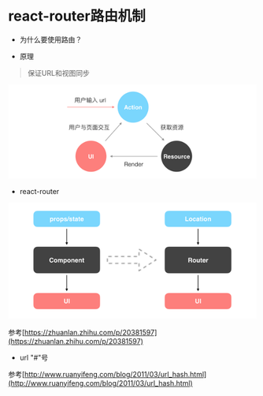 # react-router路由机制

* 为什么要使用路由？

* 原理

> 保证URL和视图同步

![](img/router.png)

* react-router

![](img/UML.png)

参考[https://zhuanlan.zhihu.com/p/20381597](https://zhuanlan.zhihu.com/p/20381597)

* url "#"号

参考[http://www.ruanyifeng.com/blog/2011/03/url_hash.html](http://www.ruanyifeng.com/blog/2011/03/url_hash.html)
